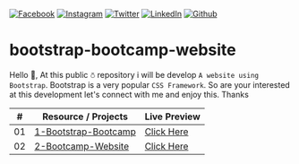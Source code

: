 <!-- social media connecting shield -->

[![Facebook][facebook-shield]][facebook-url]
[![Instagram][instagram-shield]][instagram-url]
[![Twitter][twitter-shield]][twitter-url]
[![LinkedIn][linkedin-shield]][linkedin-url]
[![Github][github-shield]][github-url]

# bootstrap-bootcamp-website

Hello 👋, At this public ⛣ repository i will be develop `A website using Bootstrap`. Bootstrap is a very popular `CSS Framework`. So are your interested at this development let's connect with me and enjoy this. Thanks

|  #  | Resource / Projects                                                                                                     | Live Preview                                                                                       |
| :-: | ----------------------------------------------------------------------------------------------------------------------- | -------------------------------------------------------------------------------------------------- |
| 01  | [1-Bootstrap-Bootcamp](https://github.com/SamiurRahmanMukul/bootstrap-bootcamp-website/tree/main/1-Bootstrap-Bootcamp/) | [Click Here](https://samiurrahmanmukul.github.io/bootstrap-bootcamp-website/1-Bootstrap-Bootcamp/) |
| 02  | [2-Bootcamp-Website](https://github.com/SamiurRahmanMukul/bootstrap-bootcamp-website/tree/main/2-Bootcamp-Website/)     | [Click Here](https://samiurrahmanmukul.github.io/bootstrap-bootcamp-website/2-Bootcamp-Website//)  |

<!-- my social media links -->

[facebook-url]: https://www.faceook.com/SamiurRahmanMukul
[instagram-url]: https://www.instagram.com/samiur_rahman_mukul
[twitter-url]: https://www.twitter.com/SamiurRahMukul
[linkedin-url]: https://www.linkedin.com/in/SamiurRahmanMukul
[github-url]: https://www.github.com/SamiurRahmanMukul

<!-- shield icon links -->

[facebook-shield]: https://img.shields.io/badge/-Facebook-black.svg?style=flat-square&logo=facebook&color=555&logoColor=white
[instagram-shield]: https://img.shields.io/badge/-Instagram-black.svg?style=flat-square&logo=instagram&color=555&logoColor=white
[twitter-shield]: https://img.shields.io/badge/-Twitter-black.svg?style=flat-square&logo=twitter&color=555&logoColor=white
[linkedin-shield]: https://img.shields.io/badge/-LinkedIn-black.svg?style=flat-square&logo=linkedin&colorB=555
[github-shield]: https://img.shields.io/badge/-Github-black.svg?style=flat-square&logo=github&color=555&logoColor=white

